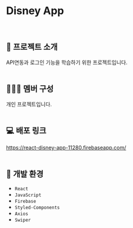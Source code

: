 # Disney App
<br />

## 📃 프로젝트 소개
  API연동과 로그인 기능을 학습하기 위한 프로젝트입니다.
<br /><br />

## 🧑‍🤝‍🧑 멤버 구성
  개인 프로젝트입니다.
<br /><br />

## 💻 배포 링크
  https://react-disney-app-11280.firebaseapp.com/
<br /><br />

## 🔎 개발 환경
  - `React`
  - `JavaScript`
  - `Firebase`
  - `Styled-Components`
  - `Axios`
  - `Swiper`
<br /><br />

